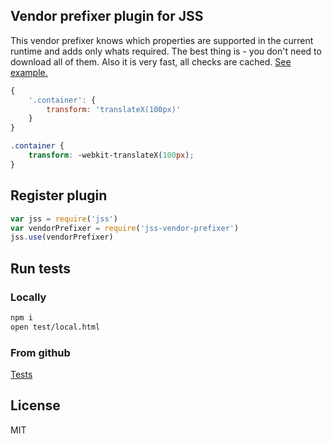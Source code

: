 ## Vendor prefixer plugin for JSS

This vendor prefixer knows which properties are supported in the current runtime and adds only whats required. The best thing is - you don't need to download all of them. Also it is very fast, all checks are cached. [See example.](http://jsstyles.github.io/jss-vendor-prefixer/examples/property/index.html)

```javascript
{
    '.container': {
        transform: 'translateX(100px)'
    }
}
```
```css
.container {
    transform: -webkit-translateX(100px);
}
```

## Register plugin

```javascript
var jss = require('jss')
var vendorPrefixer = require('jss-vendor-prefixer')
jss.use(vendorPrefixer)
```

## Run tests

### Locally
```bash
npm i
open test/local.html
```
### From github

[Tests](https://jsstyles.github.com/jss-vendor-prefixer/test)

## License

MIT
